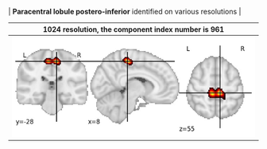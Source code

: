 


| **Paracentral lobule postero-inferior** identified on various resolutions |

| 1024 resolution, the component index number is 961|  
|:---:|  
| ![Component 1024](../1024/final/961.jpg "From component 1024: Paracentral lobule postero-inferior") |